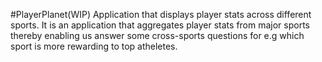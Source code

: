 #PlayerPlanet(WIP)
Application that displays player stats across different sports. It is an application that aggregates player stats from major sports thereby enabling us answer some cross-sports questions for e.g which sport is more rewarding to top atheletes.   

